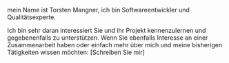 mein Name ist Torsten Mangner, ich bin Softwareentwickler
und Qualitätsexperte.

Ich bin sehr daran interessiert Sie und ihr Projekt kennenzulernen und
gegebenenfalls zu unterstützen. Wenn Sie ebenfalls Interesse an einer
Zusammenarbeit haben oder einfach mehr über mich und meine bisherigen
Tätigkeiten wissen möchten: [Schreiben Sie mir]
